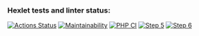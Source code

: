 ### Hexlet tests and linter status:
[![Actions Status](https://github.com/Greentus/php-project-lvl1/workflows/hexlet-check/badge.svg)](https://github.com/Greentus/php-project-lvl1/actions)
[![Maintainability](https://api.codeclimate.com/v1/badges/a99a88d28ad37a79dbf6/maintainability)](https://codeclimate.com/github/codeclimate/codeclimate/maintainability)
[![PHP CI](https://github.com/Greentus/php-project-lvl1/workflows/PHP%20CI/badge.svg)](https://github.com/Greentus/php-project-lvl1/actions)
[![Step 5](https://asciinema.org/a/DXuTDDwmNeMlEKyzfFA3RvKZS.png)](https://asciinema.org/a/DXuTDDwmNeMlEKyzfFA3RvKZS)
[![Step 6](https://asciinema.org/a/Z0tIKFu7ZF7DY5Vct4LYCUpMP.png)](https://asciinema.org/a/Z0tIKFu7ZF7DY5Vct4LYCUpMP)
